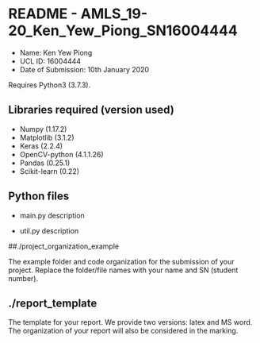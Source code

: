 # README - AMLS_19-20_Ken_Yew_Piong_SN16004444
* Name: Ken Yew Piong
* UCL ID: 16004444
* Date of Submission: 10th January 2020

Requires Python3 (3.7.3).

## Libraries required (version used)
 - Numpy (1.17.2)
 - Matplotlib (3.1.2)
 - Keras (2.2.4)
 - OpenCV-python (4.1.1.26)
 - Pandas (0.25.1)
 - Scikit-learn (0.22)

## Python files

* main.py 
description

* util.py 
description


##./project_organization_example

The example folder and code organization for the submission of your project. Replace the folder/file names with your name and SN (student number).

## ./report_template

The template for your report. We provide two versions: latex and MS word. The organization of your report will also be considered in the marking.
